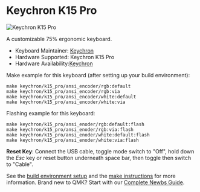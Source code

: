 # Keychron K15 Pro

![Keychron K15 Pro](https://i.imgur.com/lto9s98.jpg)

A customizable 75% ergonomic keyboard.

* Keyboard Maintainer: [Keychron](https://github.com/keychron)
* Hardware Supported: Keychron K15 Pro
* Hardware Availability:[Keychron](https://www.keychron.com)

Make example for this keyboard (after setting up your build environment):

    make keychron/k15_pro/ansi_encoder/rgb:default
    make keychron/k15_pro/ansi_encoder/rgb:via
    make keychron/k15_pro/ansi_encoder/white:default
    make keychron/k15_pro/ansi_encoder/white:via

Flashing example for this keyboard:

    make keychron/k15_pro/ansi_enoder/rgb:default:flash
    make keychron/k15_pro/ansi_enoder/rgb:via:flash
    make keychron/k15_pro/ansi_enoder/white:default:flash
    make keychron/k15_pro/ansi_enoder/white:via:flash

**Reset Key**: Connect the USB cable, toggle mode switch to "Off", hold down the *Esc* key or reset button underneath space bar, then toggle then switch to "Cable".

See the [build environment setup](https://docs.qmk.fm/#/getting_started_build_tools) and the [make instructions](https://docs.qmk.fm/#/getting_started_make_guide) for more information. Brand new to QMK? Start with our [Complete Newbs Guide](https://docs.qmk.fm/#/newbs).
